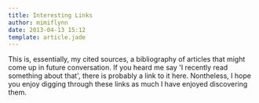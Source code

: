```yaml
---
title: Interesting Links
author: mimiflynn
date: 2013-04-13 15:12
template: article.jade
---
```


This is, essentially, my cited sources, a bibliography of articles that might come up in future conversation. If you heard me say 'I recently read something about that', there is probably a link to it here. Nontheless, I hope you enjoy digging through these links as much I have enjoyed discovering them.


<script src="https://gist.github.com/mimiflynn/4612084.js"></script>
